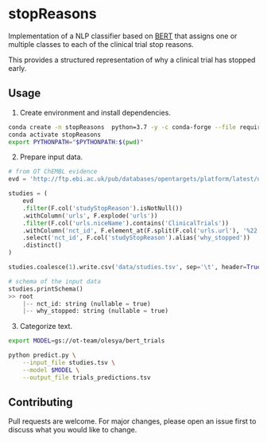 # stopReasons
Implementation of a NLP classifier based on [BERT](https://huggingface.co/bert-base-uncased) that assigns one or multiple classes to each of the clinical trial stop reasons.

This provides a structured representation of why a clinical trial has stopped early.

## Usage

1. Create environment and install dependencies.

```bash
conda create -n stopReasons  python=3.7 -y -c conda-forge --file requirements.txt
conda activate stopReasons
export PYTHONPATH="$PYTHONPATH:$(pwd)"
```

2. Prepare input data.

```python
# from OT ChEMBL evidence
evd = 'http://ftp.ebi.ac.uk/pub/databases/opentargets/platform/latest/output/etl/parquet/evidence/sourceId%3Dchembl/'

studies = (
    evd
    .filter(F.col('studyStopReason').isNotNull())
    .withColumn('urls', F.explode('urls'))
    .filter(F.col('urls.niceName').contains('ClinicalTrials'))
    .withColumn('nct_id', F.element_at(F.split(F.col('urls.url'), '%22'), -2))
    .select('nct_id', F.col('studyStopReason').alias('why_stopped'))
    .distinct()
)

studies.coalesce(1).write.csv('data/studies.tsv', sep='\t', header=True)

# schema of the input data
studies.printSchema()
>> root
    |-- nct_id: string (nullable = true)
    |-- why_stopped: string (nullable = true)
```
3. Categorize text.

```bash
export MODEL=gs://ot-team/olesya/bert_trials

python predict.py \
    --input_file studies.tsv \
    --model $MODEL \
    --output_file trials_predictions.tsv
```

## Contributing
Pull requests are welcome. For major changes, please open an issue first to discuss what you would like to change.
